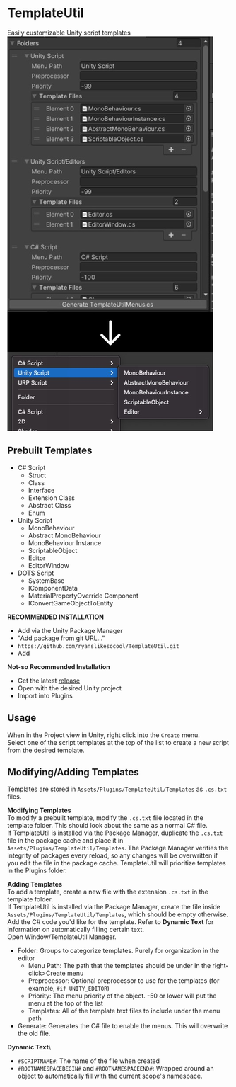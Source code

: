 # TemplateUtil
Easily customizable Unity script templates
![Sample Image](images/sample.jpg)

## Prebuilt Templates
- C# Script
    - Struct
    - Class
    - Interface
    - Extension Class
    - Abstract Class
    - Enum
- Unity Script
    - MonoBehaviour
    - Abstract MonoBehaviour
    - MonoBehaviour Instance
    - ScriptableObject
    - Editor
    - EditorWindow
- DOTS Script
    - SystemBase
    - IComponentData
    - MaterialPropertyOverride Component
    - IConvertGameObjectToEntity

**RECOMMENDED INSTALLATION**
- Add via the Unity Package Manager
- "Add package from git URL..."
- `https://github.com/ryanslikesocool/TemplateUtil.git`
- Add

**Not-so Recommended Installation**
- Get the latest [release](https://github.com/ryanslikesocool/TemplateUtil/releases)
- Open with the desired Unity project
- Import into Plugins

## Usage
When in the Project view in Unity, right click into the `Create` menu.\
Select one of the script templates at the top of the list to create a new script from the desired template.

## Modifying/Adding Templates
Templates are stored in `Assets/Plugins/TemplateUtil/Templates` as `.cs.txt` files.

**Modifying Templates**\
To modify a prebuilt template, modify the `.cs.txt` file located in the template folder.  This should look about the same as a normal C# file.\
If TemplateUtil is installed via the Package Manager, duplicate the `.cs.txt` file in the package cache and place it in `Assets/Plugins/TemplateUtil/Templates`.  The Package Manager verifies the integrity of packages every reload, so any changes will be overwritten if you edit the file in the package cache.  TemplateUtil will prioritize templates in the Plugins folder.

**Adding Templates**\
To add a template, create a new file with the extension `.cs.txt` in the template folder.\
If TemplateUtil is installed via the Package Manager, create the file inside `Assets/Plugins/TemplateUtil/Templates`, which should be empty otherwise.\
Add the C# code you'd like for the template.  Refer to **Dynamic Text** for information on automatically filling certain text.\
Open Window/TemplateUtil Manager.
- Folder: Groups to categorize templates.  Purely for organization in the editor
    - Menu Path: The path that the templates should be under in the right-click>Create menu
    - Preprocessor: Optional preprocessor to use for the templates (for example, `#if UNITY_EDITOR`)
    - Priority: The menu priority of the object.  -50 or lower will put the menu at the top of the list
    - Templates: All of the template text files to include under the menu path
- Generate: Generates the C# file to enable the menus.  This will overwrite the old file.

**Dynamic Text**\
- `#SCRIPTNAME#`: The name of the file when created
- `#ROOTNAMESPACEBEGIN#` and `#ROOTNAMESPACEEND#`: Wrapped around an object to automatically fill with the current scope's namespace.

